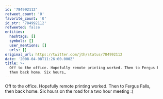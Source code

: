 ```yaml
---
id: '784992112'
retweet_count: '0'
favorite_count: '0'
id_str: '784992112'
retweeted: false
entities:
  hashtags: []
  symbols: []
  user_mentions: []
  urls: []
original_url: https://twitter.com/jth/status/784992112
date: '2008-04-08T11:26:00.000Z'
title: >-
  Off to the office. Hopefully remote printing worked. Then to Fergus Falls,
  then back home. Six hours…
---
```


Off to the office. Hopefully remote printing worked. Then to Fergus Falls, then back home. Six hours on the road for a two hour meeting :(